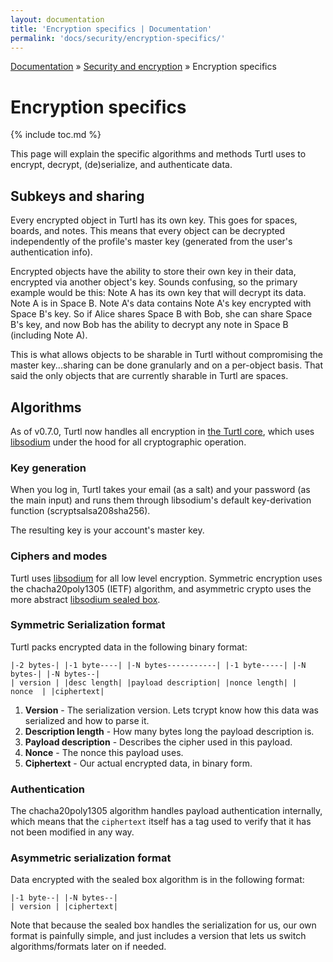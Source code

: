 ```yaml
---
layout: documentation
title: 'Encryption specifics | Documentation'
permalink: 'docs/security/encryption-specifics/'
---
```


<div class="breadcrumb">
<a href="/docs">Documentation</a> &raquo;
<a href="/docs/security">Security and encryption</a> &raquo;
Encryption specifics
</div>

# Encryption specifics
{% include toc.md %}

This page will explain the specific algorithms and methods Turtl uses to encrypt,
decrypt, (de)serialize, and authenticate data.

## Subkeys and sharing

Every encrypted object in Turtl has its own key. This goes for spaces, boards,
and notes. This means that every object can be decrypted independently of the
profile's master key (generated from the user's authentication info).

Encrypted objects have the ability to store their own key in their data,
encrypted via another object's key. Sounds confusing, so the primary example
would be this: Note A has its own key that will decrypt its data. Note A is in
Space B. Note A's data contains Note A's key encrypted with Space B's key. So
if Alice shares Space B with Bob, she can share Space B's key, and now Bob has
the ability to decrypt any note in Space B (including Note A).

This is what allows objects to be sharable in Turtl without compromising the
master key...sharing can be done granularly and on a per-object basis. That said
the only objects that are currently sharable in Turtl are spaces.

## Algorithms

As of v0.7.0, Turtl now handles all encryption in [the Turtl core](https://github.com/turtl/core-rs),
which uses [libsodium](https://download.libsodium.org/doc/) under the hood for
all cryptographic operation.

### Key generation

When you log in, Turtl takes your email (as a salt) and your password (as the
main input) and runs them through libsodium's default key-derivation function
(scryptsalsa208sha256).

The resulting key is your account's master key.

### Ciphers and modes

Turtl uses [libsodium](https://download.libsodium.org/doc/) for all low
level encryption. Symmetric encryption uses the chacha20poly1305 (IETF)
algorithm, and asymmetric crypto uses the more abstract [libsodium sealed box](https://download.libsodium.org/doc/public-key_cryptography/sealed_boxes.html).

### Symmetric Serialization format
Turtl packs encrypted data in the following binary format:

~~~
|-2 bytes-| |-1 byte----| |-N bytes-----------| |-1 byte-----| |-N bytes-| |-N bytes--|
| version | |desc length| |payload description| |nonce length| |  nonce  | |ciphertext|
~~~

1. __Version__ - The serialization version. Lets tcrypt know how this data was
serialized and how to parse it.
1. __Description length__ - How many bytes long the payload description is.
1. __Payload description__ - Describes the cipher used in this payload.
1. __Nonce__ - The nonce this payload uses.
1. __Ciphertext__ - Our actual encrypted data, in binary form.

### Authentication

The chacha20poly1305 algorithm handles payload authentication internally, which
means that the `ciphertext` itself has a tag used to verify that it has not been
modified in any way.

### Asymmetric serialization format

Data encrypted with the sealed box algorithm is in the following format:
~~~
|-1 byte--| |-N bytes--|
| version | |ciphertext|
~~~

Note that because the sealed box handles the serialization for us, our own
format is painfully simple, and just includes a version that lets us switch
algorithms/formats later on if needed.

